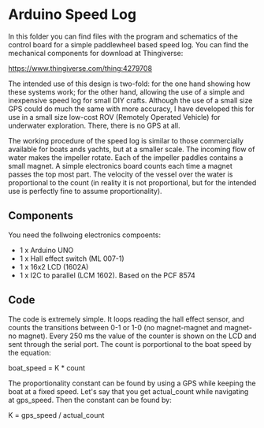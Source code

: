 # Arduino Speed Log

In this folder you can find files with the program and schematics of the control board for a simple paddlewheel based speed log. You can find the mechanical components for download at Thingiverse:

https://www.thingiverse.com/thing:4279708

The intended use of this design is two-fold: for the one hand showing how these systems work; for the other hand, allowing the use of a simple and inexpensive speed log for small DIY crafts. Although the use of a small size GPS could do much the same with more accuracy, I have developed this for use in a small size low-cost ROV (Remotely Operated Vehicle) for underwater exploration. There, there is no GPS at all.

The working procedure of the speed log is similar to those commercially available for boats ands yachts, but at a smaller scale. The incoming flow of water makes the impeller rotate. Each of the impeller paddles contains a small magnet. A simple electronics board counts each time a magnet passes the top most part. The velocity of the vessel over the water is proportional to the count (in reality it is not proportional, but for the intended use is perfectly fine to assume proportionality).

Components
----------

You need the follwoing electronics compoents:

- 1 x Arduino UNO
- 1 x Hall effect switch (ML 007-1)
- 1 x 16x2 LCD (1602A)
- 1 x I2C to parallel (LCM 1602). Based on the PCF 8574

Code
----

The code is extremely simple. It loops reading the hall effect sensor, and counts the transitions between 0-1 or 1-0 (no magnet-magnet and magnet-no magnet). Every 250 ms the value of the counter is shown on the LCD and sent through the serial port. The count is porportional to the boat speed by the equation:

boat_speed = K * count

The proportionality constant can be found by using a GPS while keeping the boat at a fixed speed. Let's say that you get actual_count while navigating at gps_speed. Then the constant can be found by:

K = gps_speed / actual_count

